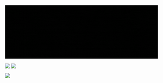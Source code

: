 <img
  align="center"
  width="577px"
  height="177px"
  alt="Brian says Hello"
  src="https://github.com/briang123/briang123/blob/master/BrianGaines.gif"
/>

<img
  align="center"
  src="https://github-readme-stats.vercel.app/api/?username=briang123&show_icons=true&count_private=true&theme=radical&include_all_commits=true"
/>
<img
  align="center"
  src="https://github-readme-stats.vercel.app/api/top-langs/?username=briang123&layout=compact&theme=radical"
/>

<img
  align="center"
  src="https://github-readme-stats.vercel.app/api/pin?username=briang123&repo=stats-challenge-in-react-js&theme=radical&show_owner=true"
/>
